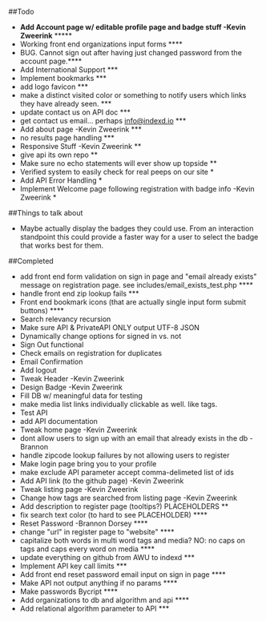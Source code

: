 ##Todo
- __Add Account page w/ editable profile page and badge stuff -Kevin Zweerink__ *****
- Working front end organizations input forms ****
- BUG. Cannot sign out after having just changed password from the account page.****
- Add International Support ***
- Implement bookmarks ***
- add logo favicon ***
- make a distinct visited color or something to notify users which links they have already seen. ***
- update contact us on API doc ***
- get contact us email… perhaps info@indexd.io ***
- Add about page -Kevin Zweerink ***
- no results page handling ***
- Responsive Stuff -Kevin Zweerink **
- give api its own repo **
- Make sure no echo statements will ever show up topside **
- Verified system to easily check for real peeps on our site *
- Add API Error Handling *
- Implement Welcome page following registration with badge info -Kevin Zweerink *


##Things to talk about
- Maybe actually display the badges they could use. From an interaction standpoint this could provide a faster way for a user to select the badge that works best for them. 


##Completed

- add front end form validation on sign in page and "email already exists" message on registration page. see includes/email_exists_test.php **** 
- handle front end zip lookup fails ***
- Front end bookmark icons (that are actually single input form submit buttons) ****
- Search relevancy recursion
- Make sure API & PrivateAPI ONLY output UTF-8 JSON
- Dynamically change options for signed in vs. not
- Sign Out functional
- Check emails on registration for duplicates
- Email Confirmation
- Add logout
- Tweak Header -Kevin Zweerink
- Design Badge -Kevin Zweerink
- Fill DB w/ meaningful data for testing
- make media list links individually clickable as well. like tags.
- Test API
- add API documentation
- Tweak home page -Kevin Zweerink
- dont allow users to sign up with an email that already exists in the db -Brannon
- handle zipcode lookup failures by not allowing users to register
- Make login page bring you to your profile
- make exclude API parameter accept comma-delimeted list of ids
- Add API link (to the github page)  -Kevin Zweerink 
- Tweak listing page -Kevin Zweerink
- Change how tags are searched from listing page -Kevin Zweerink
- Add description to register page (tooltips?) PLACEHOLDERS **
- fix search text color (to hard to see PLACEHOLDER) ****
- Reset Password -Brannon Dorsey ****
- change "url" in register page to "website" ****
- capitalize both words in multi word tags and media?
NO: no caps on tags and caps every word on media ****
- update everything on github from AWU to indexd ***
- Implement API key call limits ***
- Add front end reset password email input on sign in page ****
- Make API not output anything if no params ****
- Make passwords Bycript ****
- Add organizations to db and algorithm and api ****
- Add relational algorithm parameter to API ***
